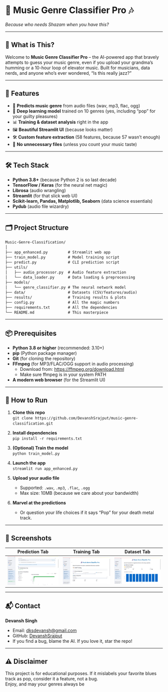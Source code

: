 # 🎸 Music Genre Classifier Pro 🎶

_Because who needs Shazam when you have this?_

---

## 🤔 What is This?

Welcome to **Music Genre Classifier Pro** – the AI-powered app that bravely attempts to guess your music genre, even if you upload your grandma’s humming or a 10-hour loop of elevator music. Built for musicians, data nerds, and anyone who’s ever wondered, “Is this really jazz?”

---

## 🚀 Features

- 🎤 **Predicts music genre** from audio files (wav, mp3, flac, ogg)
- 🧠 **Deep learning model** trained on 10 genres (yes, including “pop” for your guilty pleasures)
- 📊 **Training & dataset analysis** right in the app
- 🖼️ **Beautiful Streamlit UI** (because looks matter)
- 🛠️ **Custom feature extraction** (58 features, because 57 wasn’t enough)
- 💾 **No unnecessary files** (unless you count your music taste)

---

## 🛠️ Tech Stack

- **Python 3.8+** (because Python 2 is so last decade)
- **TensorFlow / Keras** (for the neural net magic)
- **Librosa** (audio wrangling)
- **Streamlit** (for that slick web UI)
- **Scikit-learn, Pandas, Matplotlib, Seaborn** (data science essentials)
- **Pydub** (audio file wizardry)

---

## 🗂️ Project Structure

```
Music-Genre-Classification/
│
├── app_enhanced.py         # Streamlit web app
├── train_model.py          # Model training script
├── predict.py              # CLI prediction script
├── utils/
│   ├── audio_processor.py  # Audio feature extraction
│   └── data_loader.py      # Data loading & preprocessing
├── models/
│   └── genre_classifier.py # The neural network model
├── data/                   # Datasets (CSV/features/audio)
├── results/                # Training results & plots
├── config.py               # All the magic numbers
├── requirements.txt        # All the dependencies
└── README.md               # This masterpiece
```

---

## 📦 Prerequisites

- **Python 3.8 or higher** (recommended: 3.10+)
- **pip** (Python package manager)
- **Git** (for cloning the repository)
- **FFmpeg** (for MP3/FLAC/OGG support in audio processing)
  - Download from: https://ffmpeg.org/download.html
  - Make sure ffmpeg is in your system PATH
- **A modern web browser** (for the Streamlit UI)

---

## 🏃 How to Run

1. **Clone this repo**  
   `git clone https://github.com/DevanshSrajput/music-genre-classification.git`

2. **Install dependencies**  
   `pip install -r requirements.txt`

3. **(Optional) Train the model**  
   `python train_model.py`

4. **Launch the app**  
   `streamlit run app_enhanced.py`

5. **Upload your audio file**

   - Supported: `.wav`, `.mp3`, `.flac`, `.ogg`
   - Max size: 10MB (because we care about your bandwidth)

6. **Marvel at the predictions**
   - Or question your life choices if it says “Pop” for your death metal track.

---

## 📸 Screenshots

|              Prediction Tab               |             Training Tab              |             Dataset Tab             |
| :---------------------------------------: | :-----------------------------------: | :---------------------------------: |
| ![Prediction](screenshots/prediction.png) | ![Training](screenshots/training.png) | ![Dataset](screenshots/dataset.png) |

---

## 📬 Contact

**Devansh Singh**

- Email: dksdevansh@gmail.com
- GitHub: [DevanshSrajput](https://github.com/DevanshSrajput)
- If you find a bug, blame the AI. If you love it, star the repo!

---

## ⚠️ Disclaimer

This project is for educational purposes. If it mislabels your favorite blues track as pop, consider it a feature, not a bug.  
Enjoy, and may your genres always be
